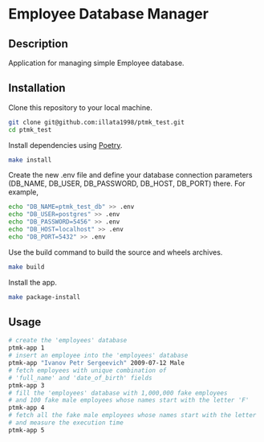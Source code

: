 # Employee Database Manager

## Description
Application for managing simple Employee database.

## Installation
Clone this repository to your local machine.
```bash
git clone git@github.com:illata1998/ptmk_test.git
cd ptmk_test
```
Install dependencies using [Poetry](https://python-poetry.org/docs/).
```bash
make install
```
Create the new .env file and define your database connection parameters (DB_NAME, DB_USER, DB_PASSWORD, DB_HOST, DB_PORT) there. For example,
```bash
echo "DB_NAME=ptmk_test_db" >> .env
echo "DB_USER=postgres" >> .env
echo "DB_PASSWORD=5456" >> .env
echo "DB_HOST=localhost" >> .env
echo "DB_PORT=5432" >> .env
```
Use the build command to build the source and wheels archives.
```bash
make build
```
Install the app.
```bash
make package-install
```

## Usage
```bash
# create the 'employees' database
ptmk-app 1
# insert an employee into the 'employees' database
ptmk-app "Ivanov Petr Sergeevich" 2009-07-12 Male
# fetch employees with unique combination of 
# 'full_name' and 'date_of_birth' fields
ptmk-app 3
# fill the 'employees' database with 1,000,000 fake employees
# and 100 fake male employees whose names start with the letter 'F'
ptmk-app 4
# fetch all the fake male employees whose names start with the letter 'F'
# and measure the execution time
ptmk-app 5
```